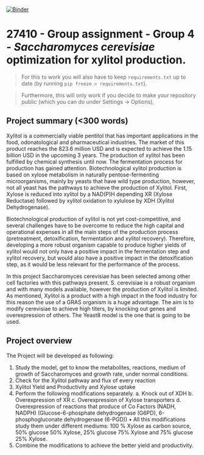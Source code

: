 [![Binder](https://mybinder.org/badge_logo.svg)](https://mybinder.org/v2/gh/27410/https://github.com/27410/27410-2020-group-project-group4_xylitolproduction.git/main)

# 27410 - Group assignment - Group 4 - *Saccharomyces cerevisiae* optimization for xylitol production.

> For this to work you will also have to keep `requirements.txt` up to date (by running `pip freeze > requirements.txt`).

> Furthermore, this will only work if you decide to make your repository public (which you can do under Settings -> Options),

## Project summary (<300 words)
Xylitol is a commercially viable pentitol that has important applications in the food, odonatological and pharmaceutical industries. The market of this product reaches the 823.6 million USD and is expected to achieve the 1.15 billion USD in the upcoming 3 years. The production of xylitol has been fulfilled by chemical synthesis until now. The fermentation process for production has gained attention. Biotechnological xylitol production is based on xylose metabolism in naturally pentose-fermenting microorganisms, mainly by yeasts that have wild type production, however, not all yeast has the pathways to achieve the production of Xylitol. First, Xylose is reduced into xylitol by a NAD(P)H depending XR (Xylose Reductase) followed by xylitol oxidation to xylulose by XDH (Xylitol Dehydrogenase).

Biotechnological production of xylitol is not yet cost-competitive, and several challenges have to be overcome to reduce the high capital and operational expenses in all the main steps of the production process (pretreatment, detoxification, fermentation and xylitol recovery). Therefore, developing a more robust organism capable to produce higher yields of xylitol would not only have a positive impact in the fermentation step and xylitol recovery, but would also have a positive impact in the detoxification step, as it would be less relevant for the performance of the process.

In this project Saccharomyces cerevisiae has been selected among other cell factories with this pathways present. S. cerevisiae is a robust organism and with many models available, however the production of Xylitol is limited. As mentioned, Xylitol is a product with a high impact in the food industry for this reason the use of a GRAS organism is a huge advantage. The aim is to modify cerevisiae to achieve high titers, by knocking out genes and overexpression of others. The Yeast8 model is the one that is going to be used. 

## Project overview

The Project will be developed as following:

1.	Study the model, get to know the metabolites, reactions, medium of growth of Saccharomyces and growth rate, under normal conditions. 
2.	Check for the Xylitol pathway and flux of every reaction 
3.	Xylitol Yield and Productivity and Xylose uptake
4.	Perform the following modifications separately.
a.	Knock out of XDH
b.	Overexpression of XR
c.	Overexpression of Xylose transporters
d.	Overexpression of reactions that produce of Co Factors (NADH, NADPH) (Glucose-6-phosphate dehydrogenase (G6PD), 6-phosphogluconate dehydrogenase (6-PGD))
•	All this modifications study them under different mediums: 100 % Xylose as carbon source, 50% glucose 50% Xylose, 25% glucose 75% Xylose and 75% glucose 25% Xylose.
5.	Combine the modifications to achieve the better yield and productivity. 

